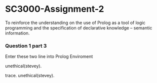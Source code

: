 # SC3000-Assignment-2
To reinforce the understanding on the use of Prolog as a tool of logic programming and the specification of declarative knowledge – semantic information. 

### Question 1 part 3
Enter these two line into Prolog Enviroment

unethical(stevey).

trace.
unethical(stevey).




